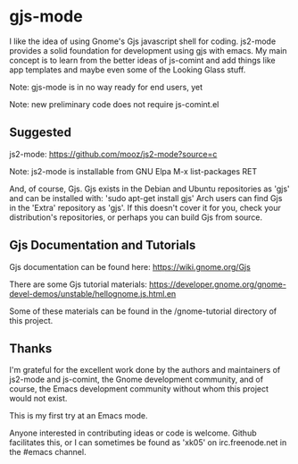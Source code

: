 gjs-mode
========

I like the idea of using Gnome's Gjs javascript shell for
coding. js2-mode provides a solid foundation for development using gjs
with emacs. My main concept is to learn from the better ideas of
js-comint and add things like app templates and maybe even some of the
Looking Glass stuff.

Note: gjs-mode is in no way ready for end users, yet

Note: new preliminary code does not require js-comint.el

Suggested
---------

js2-mode:   https://github.com/mooz/js2-mode?source=c
            
Note: js2-mode is installable from GNU Elpa M-x list-packages RET

And, of course, Gjs. Gjs exists in the Debian and Ubuntu repositories
as 'gjs' and can be installed with: 'sudo apt-get install gjs' Arch
users can find Gjs in the 'Extra' repository as 'gjs'. If this doesn't
cover it for you, check your distribution's repositories, or perhaps
you can build Gjs from source.

Gjs Documentation and Tutorials
-------------------------------

Gjs documentation can be found here: https://wiki.gnome.org/Gjs

There are some Gjs tutorial materials:
https://developer.gnome.org/gnome-devel-demos/unstable/hellognome.js.html.en

Some of these materials can be found in the /gnome-tutorial directory
of this project.

Thanks
------

I'm grateful for the excellent work done by the authors and
maintainers of js2-mode and js-comint, the Gnome development
community, and of course, the Emacs development community 
without whom this project would not exist.

This is my first try at an Emacs mode. 

Anyone interested in contributing ideas or code is welcome. Github
facilitates this, or I can sometimes be found as 'xk05' on
irc.freenode.net in the #emacs channel.
